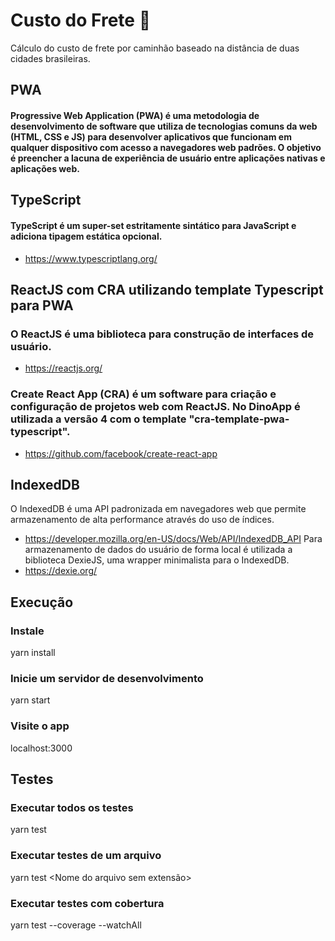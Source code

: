 # Custo do Frete 🚚
Cálculo do custo de frete por caminhão baseado na distância de duas cidades brasileiras.

## PWA
#### Progressive Web Application (PWA) é uma metodologia de desenvolvimento de software que utiliza de tecnologias comuns da web (HTML, CSS e JS) para desenvolver aplicativos que funcionam em qualquer dispositivo com acesso a navegadores web padrões. O objetivo é preencher a lacuna de experiência de usuário entre aplicações nativas e aplicações web.

## TypeScript
#### TypeScript é um super-set estritamente sintático para JavaScript e adiciona tipagem estática opcional.
- https://www.typescriptlang.org/

## ReactJS com CRA utilizando template Typescript para PWA
### O ReactJS é uma biblioteca para construção de interfaces de usuário.
- https://reactjs.org/
### Create React App (CRA) é um software para criação e configuração de projetos web com ReactJS. No DinoApp é utilizada a versão 4 com o template "cra-template-pwa-typescript".
- https://github.com/facebook/create-react-app

## IndexedDB
O IndexedDB é uma API padronizada em navegadores web que permite armazenamento de alta performance através do uso de índices.
- https://developer.mozilla.org/en-US/docs/Web/API/IndexedDB_API
Para armazenamento de dados do usuário de forma local é utilizada a biblioteca DexieJS, uma wrapper minimalista para o IndexedDB.
- https://dexie.org/


## Execução
### Instale
yarn install
### Inicie um servidor de desenvolvimento
yarn start
### Visite o app
localhost:3000

## Testes
### Executar todos os testes
yarn test
### Executar testes de um arquivo
yarn test <Nome do arquivo sem extensão>
### Executar testes com cobertura
yarn test --coverage --watchAll
